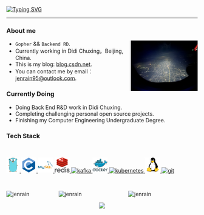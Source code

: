<a href="https://git.io/typing-svg"><img src="https://readme-typing-svg.demolab.com?font=Fira+Code&pause=1000&width=435&lines=I'm+Jiang+Rui+%F0%9F%91%8B" alt="Typing SVG" /></a>
<hr>

### About me

<img align="right" alt="img" src="https://github.com/jenrain/PictureBed/blob/master/p1/WechatIMG83.jpg?raw=true" width="35%" height="auto" />


- `Gopher` && `Backend RD`.
- Currently working in Didi Chuxing，Beijing, China.
- This is my blog: [blog.csdn.net](https://blog.csdn.net/qq_49723651?spm=1000.2115.3001.5343).
- You can contact me by email：[jenrain95@outlook.com](mailto:jenrain95@outlook.com).

### Currently Doing
- Doing Back End R&D work in Didi Chuxing.
- Completing challenging personal open source projects.
- Finishing my Computer Engineering Undergraduate Degree.  


### Tech Stack

<br>
<p align="left"> 
    <a href="https://golang.org" target="_blank" rel="noreferrer"> 
        <img
            src="https://raw.githubusercontent.com/devicons/devicon/master/icons/go/go-original.svg" alt="go" width="35"
            height="40" /> 
    </a> 
    <a href="https://www.cprogramming.com/" target="_blank" rel="noreferrer"> 
        <img
            src="https://raw.githubusercontent.com/devicons/devicon/master/icons/c/c-original.svg" alt="c" width="40"
            height="40" /> 
    </a> 
    <a href="https://www.mysql.com/" target="_blank" rel="noreferrer"> 
        <img src="https://raw.githubusercontent.com/devicons/devicon/master/icons/mysql/mysql-original-wordmark.svg"
            alt="mysql" width="40" height="40" /> 
    </a> 
    <a href="https://redis.io" target="_blank" rel="noreferrer"> 
        <img
            src="https://raw.githubusercontent.com/devicons/devicon/master/icons/redis/redis-original-wordmark.svg"
            alt="redis" width="40" height="40" /> 
    </a> 
    <a href="https://kafka.apache.org/" target="_blank" rel="noreferrer"> 
        <img src="https://www.vectorlogo.zone/logos/apache_kafka/apache_kafka-icon.svg" alt="kafka" width="40"
            height="40" /> 
    </a> 
    <a href="https://www.docker.com/" target="_blank" rel="noreferrer"> 
        <img
            src="https://raw.githubusercontent.com/devicons/devicon/master/icons/docker/docker-original-wordmark.svg"
            alt="docker" width="40" height="40" /> 
    </a> 
    <a href="https://kubernetes.io" target="_blank" rel="noreferrer"> 
        <img src="https://www.vectorlogo.zone/logos/kubernetes/kubernetes-icon.svg" alt="kubernetes" width="40"
            height="40" /> 
    </a> 
    <a href="https://www.linux.org/" target="_blank" rel="noreferrer"> 
        <img src="https://raw.githubusercontent.com/devicons/devicon/master/icons/linux/linux-original.svg" alt="linux"
            width="40" height="40" /> 
    </a> 
    <a href="https://git-scm.com/" target="_blank" rel="noreferrer"> 
        <img
            src="https://www.vectorlogo.zone/logos/git-scm/git-scm-icon.svg" alt="git" width="40" height="40" /> 
    </a> 
</p>

<br>

<p style="display: flex; align-items: flex-start;">
    <img src="https://github-readme-stats.vercel.app/api/top-langs?username=jenrain&show_icons=false&locale=en&layout=compact"
        alt="jenrain" width="25%" height="auto" /> &nbsp;&nbsp;&nbsp;
    <img  src="https://github-readme-stats.vercel.app/api?username=jenrain&show_icons=true&locale=en"
        alt="jenrain" width="34%" height="auto"/>&nbsp;&nbsp;&nbsp;
    <img  src="https://github-readme-streak-stats.herokuapp.com/?user=jenrain&" alt="jenrain" width="36%" height="auto"/>
</p>

<div align="center"><img src="https://cdn.jsdelivr.net/gh/jenrain/jenrain/assets/github-contribution-grid-snake.svg" /></div>
